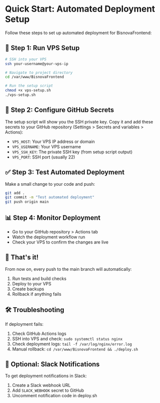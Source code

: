 # Quick Start: Automated Deployment Setup

Follow these steps to set up automated deployment for BisnovaFrontend:

## 🚀 Step 1: Run VPS Setup
```bash
# SSH into your VPS
ssh your-username@your-vps-ip

# Navigate to project directory  
cd /var/www/BisnovaFrontend

# Run the setup script
chmod +x vps-setup.sh
./vps-setup.sh
```

## 🔑 Step 2: Configure GitHub Secrets

The setup script will show you the SSH private key. Copy it and add these secrets to your GitHub repository (Settings > Secrets and variables > Actions):

- `VPS_HOST`: Your VPS IP address or domain
- `VPS_USERNAME`: Your VPS username
- `VPS_SSH_KEY`: The private SSH key (from setup script output)
- `VPS_PORT`: SSH port (usually 22)

## ✅ Step 3: Test Automated Deployment

Make a small change to your code and push:

```bash
git add .
git commit -m "Test automated deployment"
git push origin main
```

## 📊 Step 4: Monitor Deployment

- Go to your GitHub repository > Actions tab
- Watch the deployment workflow run
- Check your VPS to confirm the changes are live

## 🔄 That's it!

From now on, every push to the main branch will automatically:
1. Run tests and build checks
2. Deploy to your VPS
3. Create backups
4. Rollback if anything fails

## 🛠️ Troubleshooting

If deployment fails:
1. Check GitHub Actions logs
2. SSH into VPS and check: `sudo systemctl status nginx`
3. Check deployment logs: `tail -f /var/log/nginx/error.log`
4. Manual rollback: `cd /var/www/BisnovaFrontend && ./deploy.sh`

## 📱 Optional: Slack Notifications

To get deployment notifications in Slack:
1. Create a Slack webhook URL
2. Add `SLACK_WEBHOOK` secret to GitHub
3. Uncomment notification code in deploy.sh
